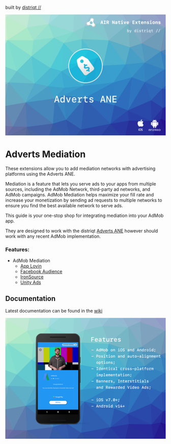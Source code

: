 built by [distriqt //](https://airnativeextensions.com) 

![](images/hero.png)


# Adverts Mediation

These extensions allow you to add mediation networks with advertising platforms using the Adverts ANE.

Mediation is a feature that lets you serve ads to your apps from multiple sources, including the AdMob Network, third-party ad networks, and AdMob campaigns. AdMob Mediation helps maximize your fill rate and increase your monetization by sending ad requests to multiple networks to ensure you find the best available network to serve ads.

This guide is your one-stop shop for integrating mediation into your AdMob app.

They are designed to work with the distriqt [Adverts ANE](https://airnativeextensions.com/extension/com.distriqt.Adverts)
however should work with any recent AdMob implementation.



### Features:


- AdMob Mediation
    - [App Lovin](https://github.com/distriqt/ANE-Adverts-Mediation/wiki/AppLovin)
    - [Facebook Audience](https://github.com/distriqt/ANE-Adverts-Mediation/wiki/FacebookAudience)
    - [IronSource](https://github.com/distriqt/ANE-Adverts-Mediation/wiki/IronSource)
    - [Unity Ads](https://github.com/distriqt/ANE-Adverts-Mediation/wiki/UnityAds)



## Documentation

Latest documentation can be found in the [wiki](https://github.com/distriqt/ANE-Adverts-Mediation/wiki)



![](images/promo.png)


